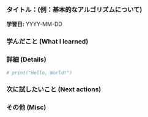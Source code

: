 ### タイトル：(例：基本的なアルゴリズムについて)

**学習日:** YYYY-MM-DD

### **学んだこと (What I learned)**
<!-- ここに学んだ内容の要点を簡潔に書く -->

### **詳細 (Details)**
<!--
会話のやり取りや、具体的なコード、参考にしたリンクなどを貼る
-->

```python
# print("Hello, World!")
```

### **次に試したいこと (Next actions)**
<!-- この学びを活かして次に何をするか、どんな課題に挑戦したいか -->

### **その他 (Misc)**
<!--
その他
-->